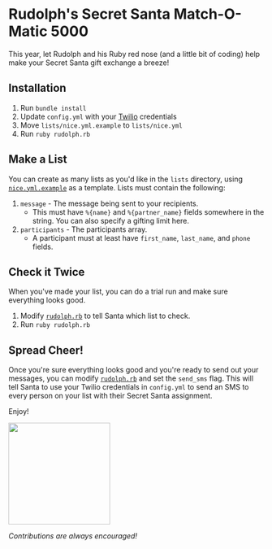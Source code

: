 # Rudolph's Secret Santa Match-O-Matic 5000
This year, let Rudolph and his Ruby red nose (and a little bit of coding) help make your Secret Santa gift exchange a breeze!

## Installation
1. Run `bundle install`
2. Update `config.yml` with your [Twilio](https://twilio.com) credentials
3. Move `lists/nice.yml.example` to `lists/nice.yml`
4. Run `ruby rudolph.rb`

## Make a List
You can create as many lists as you'd like in the `lists` directory, using
[`nice.yml.example`](https://github.com/baudday/Rudolph/blob/master/lists/nice.yml.example) as a template. Lists must contain the
following:
1. `message` - The message being sent to your recipients.
    - This must have `%{name}` and `%{partner_name}` fields somewhere in the string. You can also specify a gifting limit here.
2. `participants` - The participants array.
    - A participant must at least have `first_name`, `last_name`, and `phone` fields.
    
## Check it Twice
When you've made your list, you can do a trial run and make sure everything looks good.
1. Modify [`rudolph.rb`](https://github.com/baudday/Rudolph/blob/master/rudolph.rb#L4) to tell Santa which list to check.
2. Run `ruby rudolph.rb`

## Spread Cheer!
Once you're sure everything looks good and you're ready to send out your messages, you can modify
[`rudolph.rb`](https://github.com/baudday/Rudolph/blob/master/rudolph.rb#L3) and set the `send_sms` flag. This will tell Santa to use
your Twilio credentials in `config.yml` to send an SMS to every person on your list with their Secret Santa assignment.

Enjoy!

<img src="https://media.giphy.com/media/l4JyVfrFu1mVAPF3q/giphy.gif" width="200" />

*Contributions are always encouraged!*
